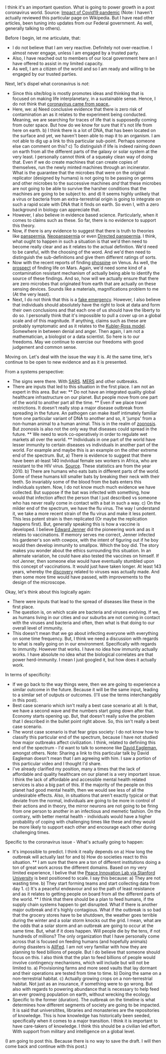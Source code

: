 I think it's an important question. What is going to power growth in a post coronavirus world. Source: [Impact of Covid19 pandemic](https://en.wikipedia.org/wiki/Impact_of_the_COVID-19_pandemic) (Note: I haven't actually reviewed this particular page on Wikipedia. But I have read other articles, been tuning into updates from our Federal government. As well, generally talking to others). 

Before I begin, let me articulate, that:
*  I do not believe that I am very reactive. Definitely not over-reactive. I almost never engage, unless I am engaged by a trusted party. 
* Also, I have reached out to members of our local government here an I have offered to assist in my limited capacity. 
* As well, I am a citizen of the world and so I am ready and willing to be engaged by our trusted parties. 

Next, let's dispel what coronavirus is *not*:
* Since this site/blog is mostly promotes ideas and thinking that is focused on making life interplanetary, in a sustainable sense. Hence, I do not think that [coronavirus came from space.](https://www.space.com/coronavirus-not-from-outer-space.html). 
* Here, we: a) Need conclusive evidence that there is zero risk of contamination an as it relates to the experiment being conducted. Meaning, we are searching for traces of life that is supposedly coming from outer space. But how do we know for sure that it's not life from here on earth. b) I think there is a lot of DNA, that has been located on the surface and yet, we haven't been able to map it to an organism. I am not able to dig up a link to this particular sub-point. Perhaps someone else can comment on this? c) To distinguish if life is indeed raining down on earth from all the different parts of the galaxy or solar system at the very least. I personally cannot think of a squeaky clean way of doing that. Even if we do create machines that can create copies of themselves, run the newly minted machines through an incinerator. What is the guarantee that the microbes that were on the original replicator (designed by humans) is not going to be passing on germs and other microbes to the successive machines *and* that these microbes are not going to be able to survive the harsher conditions that the machines are going to be subject to.  and d) It seems highly unlikely that a virus or bacteria from an extra-terrestrial origin is going to integrate on such a rapid scale with DNA that it finds on earth. So even I, with a zero background in biology can appreciate that. 
* However, I also believe in evidence based science. Particularly, when it comes to claims such as these. So far, there is no evidence to support this theory.
* Now, if there is any evidence to suggest that there is truth to theories like [panspermia](https://en.wikipedia.org/wiki/Panspermia), [Neopanspermia](http://miltonwainwright.com/a-microbiologist-looks-at-panspermia/) or even [Directed panspermia](https://en.wikipedia.org/wiki/Directed_panspermia#:~:text=Directed%20panspermia%20is%20the%20deliberate,seeded%20deliberately%20by%20other%20civilizations). I think, what ought to happen in such a situation is that we'd then need to become really clear and as it relates to the actual definition. We'd need to be careful, with the choosing of the word. And we'd then need to distinguish the sub-definitions and give them different ratings of sorts. 
* Now with the recent reports of finding [phospine](https://stellardreams.github.io/Phosphine-on-Venus/) on Venus. As well, the [prospect](https://stellardreams.github.io/Ethics-involving-Terraforming/) of finding life on Mars. Again, we'd need some kind of a contamination resistant mechanism of actually being able to identify the source of these findings. And so, how will we actually ensure that there are zero microbes that originated from earth that are actually on these sensing devices. Sounds like a materials, magnifications problem to me (At the very least).
* Next, I do not think that this is a [fake emergency](https://www.cbc.ca/news/canada/kitchener-waterloo/university-of-waterloo-professor-fake-covid-1.5717576). However, I also believe that individuals should absolutely have the right to look at data and form their own conclusions and that each one of us should have the liberty to do so. I personally think that it's impossible to pull a cover up on a global scale and of this magnitude. If anything, claims such as these are probably symptomatic and as it relates to the [Kubler-Ross model](https://en.wikipedia.org/wiki/Five_stages_of_grief#:~:text=The%20five%20stages%20of%20grief,bargaining%2C%20depression%2C%20and%20acceptance.). Somewhere in between denial and anger. Then again, I am not a mathematician, a biologist or a data scientist. So here is to our freedoms. May we continue to exercise our freedoms with good judgement and common sense. 

Moving on. Let's deal with the issue the way it is. At the same time, let's continue to be open to new evidence and as it is presented.

From a systems perspective:
* The signs were there. With [SARS](https://en.wikipedia.org/wiki/Severe_acute_respiratory_syndrome). [MERS](https://en.wikipedia.org/wiki/Middle_East_respiratory_syndrome) and other outbreaks.
* There are inputs that led to this situation in the first place. I am not an expert in this area. But we:
** Do not have an integrated quality global healthcare infrastructure on our planet. But people move from one part of the world to another part all the time. 
** Even if we place travel restrictions. It doesn't really stop a major disease outbreak from spreading in the future. An pathogen can make itself intimately familiar from one particular variant of DNA to another and so, it 'jumps' from a non-human animal to a human animal. This is in the realm of [zoonosis](https://en.wikipedia.org/wiki/Zoonosis#:~:text=A%20zoonosis%20(plural%20zoonoses%2C%20or,a%20vertebrate)%20to%20a%20human). But zoonosis is also not the only way that diseases could spread in the future. 
** We need to work co-operatively in order to regulate wet markets all over the world. 
** Individuals in one part of the world have lesser immunity to certain diseases vs individuals in another part of the world. For example and maybe this is an example on the other extreme end of the spectrum. But,  a) There is evidence to suggest that there have been at-least 140 indvidual female sex workers in Africa, who are resistant to the HIV virus. [Source](https://globalhealth.org/the-secret-of-hiv-immunity-among-kenyan-sex-workers/). These statistics are from the year 2010. b) There are humans who eats bats in different parts of the world. Some of these humans kill smaller bats by breaking their neck with their teeth. So invariably some of the blood from the bats enters this individuals system. Now, I do not know much much evidence we have collected. But suppose if the bat was infected with something, how would that infection affect the person that I just described vs someone who has never really come in contact with a bat in such a way. c) On the milder end of the spectrum, we have the flu virus. The way I understand it, we take a more recent strain of the flu virus and make it less potent. This less potent strain is then replicated (Or maybe the replication happens first). But, generally speaking this is how a vaccine is developed. I believe [Edward Jenner](https://en.wikipedia.org/wiki/Edward_Jenner) did the pioneering work and as it relates to vaccinations. If memory serves me correct, Jenner infected his gardener's son with cowpox, with the intent of figuring out if he boy would then develop immunity to smallpox. Which the boy did. The story makes you wonder about the ethics surrounding this situation. In an alternate variation, he could have also tested the vaccines on himself. If not Jenner, then someone else would have eventually stumbled upon this concept of vaccinations. It would just have taken longer. At least 143 years, whereby the [discovery](https://en.wikipedia.org/wiki/History_of_virology#:~:text=In%201892%2C%20Dmitri%20Ivanovsky%20used,be%20the%20beginning%20of%20virology.) related to viruses was actually made. And then some more time would have passed, with improvements to the design of the microscope.

Okay, let's think about this logically again:
* There were inputs that lead to the spread of diseases like these in the first place. 
* The question is, on which scale are bacteria and viruses evolving. If we, as humans living in our cities and our suburbs are not coming in contact with the viruses and bacteria and often, then what is that doing to our overall level of immunity. 
* This doesn't mean that we go about infecting everyone with everything on some time frequency. But, I think we need a discussion with regards to what is really going on in our environment. Specifically with regards to immunity. However that works. I have no idea how immunity actually works. I have absolute no idea what the biological correlates are that power herd-immunity. I mean I just googled it, but how does it actually work.

In terms of specificity:
* If we go back to the way things were, then we are going to experience a similar outcome in the future. Because it will be the same input, leading to a similar set of outputs or outcomes. (I'll use the terms interchangably in this post).
* Best case scenario which isn't really a best case scenario at all: Is that, we have a second wave and the numbers start going down after that. Economy starts opening up. But, that doesn't really solve the problem that I described in the bullet point right above. So, this isn't really a best case scenario. 
* The worst case scenario is that fear grips society: I do not know how to classify this particular end of the spectrum, because I have not studied how major outbreaks affect civilization. I think, related to definiing this end of the spectrum - I'd want to talk to someone like [David Eagleman](https://longnow.org/seminars/02010/apr/01/six-easy-steps-avert-collapse-civilization/), amongst others. Note: Sharing a link to this particular talk by David Eagleman doesn't mean that I am agreeing with him. I saw a portion of this particular video and I thought I'd share. 
* I've already clarified my position, many a times that the lack of affordable and quality healthcare on our planet is a very important issue. I think the lack of affordable and accessible mental health related services is also a big part of this. If the majority of the people on this planet had good mental health, then we would see less of all the undesirable effects. Also, in situations that aren't exactly typical or that deviate from the normal, individuals are going to be more in control of their actions and in theory, the mirror neurons are not going to be firing from one person to another in an infectious and memetic fashion. On the contrary, with better mental health - individuals would have a higher probability of coping with challenging times like these and they would be more likely to support each other and encourage each other during challenging times. 

Specific to the coronavirus issue - What's actually going to happen:
* It's impossible to predict. I think it really depends on a) How long the outbreak will actually last for and b) How do societies react to this situation. 
** I am sure that there are a ton of different institutions doing a ton of great work across the different domains. Based on my very limited experience, I belive that the [Peace Innovation Lab via Stanford University](https://www.peaceinnovation.stanford.edu/) is best positioned to scale. I say this because: a) They are not wasting time. b) They start forming teams and start collecting data from day 1. c) It's a peaceful endeavour and so the path of least resistance and as it relates to getting people on board from all the different parts of the world. 
** I think that there should be a plan to feed humans, if the supply chain systems happen to get disrupted. What if there is another major outbreak and it's highly contagious. What if the outbreak is so bad that the grocery stores have to be shutdown, the weather goes terrible during the winter and a solar storm knocks out the grid. I mean, what are the odds that a solar storm and an outbreak are going to occur at the same time. But, what if it does happen. Will people die by the tens, if not hundreds of millions? The only organization that I have personally come across that is focused on feeding humans (and hopefully animals) during disasters is [AllFed](https://allfed.info/). I am not very familiar with how they are planning to feed billions of people. But I do believe that someone should focus on this. I also think that the plan to feed billions of people would involve contingency mechanisms, which will include but will not be limited to. a) Provisioning farms and more seed vaults that lay dormant and their operations are tested from time to time. b) Doing the same on a non-terrestrial habitat. c) Actually growing crops on a non-terrestrial habitat. Not just as an insurance, if something were to go wrong. But also with regards to powering abundance that is necessary to help feed an ever growing population on earth, without wrecking the ecology. 
* Specific to the former (duration). The outbreak on the timeline is what determines how different segments of society are going to be impacted. It is said that universitites, libraries and monasteries are the repositories of knowledge. This is how knowledge has historically been seeded, specifically when it comes to a major transition. I think it is important to have care-takers of knowledge. I think this should be a civilian led effort. With support from military and intelligence on a global level.

(I am going to post this. Because there is no way to save the draft. I will then come back and continue with this post.)

